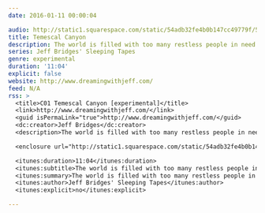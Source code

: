 ```yaml
---
date: 2016-01-11 00:00:04

audio: http://static1.squarespace.com/static/54adb32fe4b0b147cc49779f/54adb60de4b061eb98d26031/54c881a2e4b0734172c185a8/1422740886369/01-Jeff+Bridges-Temescal+Canyon-000000000000+TML+1-30-15+1.mp3
title: Temescal Canyon
description: The world is filled with too many restless people in need of rest. That's why Jeff Bridges filled his sleeping tapes with intriguing sounds, noises, and other things to help you get a good night's rest.
series: Jeff Bridges' Sleeping Tapes
genre: experimental
duration: '11:04'
explicit: false
website: http://www.dreamingwithjeff.com/
feed: N/A
rss: >
  <title>C01 Temescal Canyon [experimental]</title>
  <link>http://www.dreamingwithjeff.com/</link>
  <guid isPermaLink="true">http://www.dreamingwithjeff.com/</guid>
  <dc:creator>Jeff Bridges</dc:creator>
  <description>The world is filled with too many restless people in need of rest. That's why Jeff Bridges filled his sleeping tapes with intriguing sounds, noises, and other things to help you get a good night's rest.</description>

  <enclosure url="http://static1.squarespace.com/static/54adb32fe4b0b147cc49779f/54adb60de4b061eb98d26031/54c881a2e4b0734172c185a8/1422740886369/01-Jeff+Bridges-Temescal+Canyon-000000000000+TML+1-30-15+1.mp3" length="10627109" type="audio/mpeg" />

  <itunes:duration>11:04</itunes:duration>
  <itunes:subtitle>The world is filled with too many restless people in need of rest. That's why Jeff Bridges filled his sleeping tapes with intriguing sounds, noises, and other things to help you get a good night's rest.</itunes:subtitle>
  <itunes:summary>The world is filled with too many restless people in need of rest. That's why Jeff Bridges filled his sleeping tapes with intriguing sounds, noises, and other things to help you get a good night's rest.</itunes:summary>
  <itunes:author>Jeff Bridges' Sleeping Tapes</itunes:author>
  <itunes:explicit>no</itunes:explicit>

---
```

